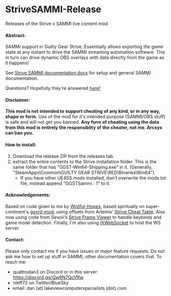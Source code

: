 # StriveSAMMI-Release
Releases of the Strive x SAMMI live content mod
#### Abstract:
SAMMI support in Guilty Gear Strive. Essentially allows exporting the game state at any instant to drive the SAMMI streaming automation software. This in turn can drive dynamic OBS overlays with data directly from the game as it happens!

See [Strive SAMMI documentation.docx](https://github.com/TheLettuceClub/StriveSAMMI-Release/blob/main/Strive%20SAMMI%20documentation.docx) for setup and general SAMMI documentation.

Questions? Hopefully they're answered [here!](https://thelettuceclub.github.io/mods/)

#### Disclaimer:
**This mod is not intended to support cheating of any kind, or in any way, shape or form.** Use of the mod for it's intended purpose (SAMMI/OBS stuff) is safe and will not get you banned. **Any form of cheating using the data from this mod is entirely the responsiblity of the cheater, not me. Arcsys can ban you.**

#### How to install:
1. Download the release ZIP from the releases tab.
2. extract the entire contents to the Strive installation folder. This is the same folder that has "GGST-Win64-Shipping.exe" in it. (Generally, "SteamApps\Common\GUILTY GEAR STRIVE\RED\Binaries\Win64\")
    * If you have other UE4SS mods installed, don't overwrite the mods.txt file, instead append "GGSTSammi : 1" to it.

#### Acknowledgements:
Based on code given to me by [Wistful-Hopes](https://github.com/WistfulHopes/), based spiritually on super-continent's [ggxrd-mod](https://github.com/super-continent/ggxrd-mod), using offsets from Artemis' [Strive Cheat Table](https://github.com/Tarquinous/GGST_CT). Also now using code from Sevoii's [Strive Frame Viewer](https://github.com/Sevoii/StriveFrameViewer) to handle keybinds and game mode detection. Finally, I'm also using [IXWebSocket](https://machinezone.github.io/IXWebSocket/) to host the WS server.

#### Contact:
Please only contact me if you have issues or major feature requests. Do not ask me how to set up stuff in SAMMI, other documentation covers that.
To reach me:
* quattrodan3 on Discord or in this server: https://discord.gg/Qw8N7QcVRw
* nleff72 on Twitter/BlueSky
* email: dan (at) lakeviewcomputerspecialists (dot) com
